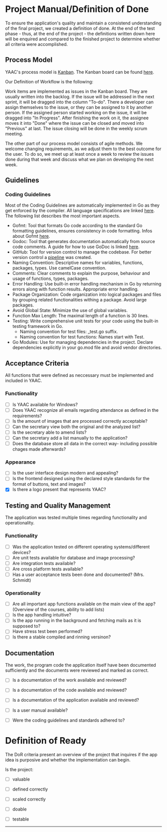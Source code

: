 # Project Manual/Definition of Done

To ensure the application's quality and maintain a consistend understanding of the final project, we created a definition of done. At the end of the test phase - thus, at the end of the project - the definitions written down here will be enquired and compared to the finished project to determine whether all criteria were accomplished.


## Process Model

YAAC's process model is [Kanban](https://kanbanguides.org/english/). The Kanban board can be found [here](https://github.com/orgs/DHBW-SE-2023/projects/1). 

Our Definition of Workflow is the following:

Work items are implemented as issues in the Kanban board. They are usually written into the backlog. If the issue will be addressed in the next sprint, it will be dragged into the column "To-do". There a developer can assign themselves to the issue, or they can be assigned to it by another person. If the assigned person started working on the issue, it will be dragged into "In Progress". After finishing the work on it, the assignee moves it into "Done" where the issue can be closed and moved into "Previous" at last. The issue closing will be done in the weekly scrum meeting.

The other part of our process model consists of agile methods. We welcome changing requirements, as we adjust them to the best outcome for the user. To do so, we meet up at least once a week to review the issues done during that week and discuss what we plan on developing the next week.


## Guidelines

### Coding Guidelines

Most of the Coding Guidelines are automatically implemented in Go as they get enforced by the compiler. All language specifications are linked [here](https://go.dev/ref/spec). The following list describes the most important aspects.


- Gofmt: Tool that formats Go code according to the standard Go formatting guidelines, ensures consistency in code formatting. Infos about Gofmt [here](https://pkg.go.dev/cmd/gofmt).
- Godoc: Tool that generates documentation automatically from source code comments. A guide for how to use GoDoc is linked [here](/Pages/GoDoc.md).
- GitHub: Tool for version control to manage the codebase. For better version control a [pipeline](/Pages/Pipeline.md) was created.
- Naming Convention: Descriptive names for variables, functions, packages, types. Use camelCase convention.
- Comments: Clear comments to explain the purpose, behaviour and usage of functions, types, packages.
- Error Handling: Use built-in error handling mechanism in Go by returning errors along with function results. Appropriate error handling.
- Package Organization: Code organization into logical packages and files by grouping related functionalities withing a package. Avoid large packages.
- Avoid Global State: Minimize the use of global variables.
- Function Max Length: The maximal length of a function is 30 lines.
- Testing: Write comprehensive unit tests for your code using the built-in testing framework in Go. 
    - Naming convention for test files: _test.go suffix.
    - Naming convention for test functions: Names start with Test.
- Go Modules: Use for managing dependencies in the project. Declare dependencies explicitly in your go.mod file and avoid vendor directories.



## Acceptance Criteria

All functions that were defined as neccessary must be implemented and included in YAAC.

### Functionality

- [ ] Is YAAC available for Windows?
- [ ] Does YAAC recognize all emails regarding attendance as defined in the requirements?
- [ ] Is the amount of images that are processed correctly acceptable?
- [ ] Can the secretary view both the original and the analyzed list?
- [ ] Is the secretary able to amend lists?
- [ ] Can the secretary add a list manually to the application?
- [ ] Does the database store all data in the correct way- including possible chages made afterwards?

### Appearance

- [ ] Is the user interface design modern and appealing?
- [ ] Is the frontend designed using the declared style standards for the format of buttons, text and images?
- [x] Is there a logo present that represents YAAC?

## Testing and Quality Management

The application was tested multiple times regarding functionality and operationality.

### Functionality

- [ ] Was the application tested on different operating systems/different devices?
- [ ] Are unit tests available for database and image processing?
- [ ] Are integration tests available?
- [ ] Are cross platform tests available?
- [ ] Has a user acceptance tests been done and documented? (Mrs. Schmidt)

### Operationality

- [ ] Are all important app functions available on the main view of the app? (Overview of the courses, ability to add lists)
- [ ] Is the app handling intuitive?
- [ ] Is the app running in the background and fetching mails as it is supposed to?
- [ ] Have stress test been performed?
- [ ] Is there a stable compiled and rinning versinon?

## Documentation

The work, the program code the application itself have been documented sufficiently and the documents were reviewed and marked as correct.

- [ ] Is a documentation of the work available and reviewed?
- [ ] Is a documentation of the code available and reviewed?
- [ ] Is a documentation of the application available and reviewed?
- [ ] Is a user manual available?
- [ ] Were the coding guidelines and standards adhered to?


# Definition of Ready

The DoR criteria present an overview of the project that inquires if the app idea is purposive and whether the implementation can begin.

Is the project:

- [ ] valuable
- [ ] defined correctly
- [ ] scaled correctly
- [ ] doable
- [ ] testable



---





<!--
Steps of Process:

- Email integration
- Image Processing
- User interface
- Database

## Email Integration

A user sends an email to the secretary's office. As the project runs in the background, YAAC detects the new mail as an attendance list by checking the subject of the mail which contains specific phrases like "Anwesenheitsliste", "Anwesenheit", "Liste". If one of these phrases has been found, YAAC checks if the mail has an image as attachment. The image in the attachment will be extracted and send to the image processing module.

## Image Processing

This module accepts the image from mail integration and analyzes its contents. The image must contain a table with two columns. The column on the left entails the students names in alphabetical order. The column on the right is the place where the signatures should be located.   

## User Interface

T

## Database





Prozessmodelle: Ein Prozessmodell beschreibt, wie die Ergebnisse einer Dienstleistung zustande kommen.
• Festlegung der Prozessschritte
• Definition von Schnittstellen

[S. 15](https://hdms.bsz-bw.de/frontdoor/deliver/index/docId/275/file/Diplomarbeit.PDF)

-->
<!--
## Quality Management

- Accuracy: Ensuring that the system accurately identifies and extracts signatures from images of attendance sheets. This involves implementing robust image processing algorithms and machine learning models to minimize errors and false positives/negatives.
- Reliability: Consistently providing reliable results in determining attendance. YAAC should be able to handle various types of attendance sheets and signatures with a high level of reliability, regardless of factors such as image quality or handwriting variability.
- Efficiency: Optimizing the system's performance to process attendance sheets quickly and efficiently. This includes minimizing processing time and resource usage while maintaining accuracy and reliability.
- Usability: Designing an intuitive and user-friendly interface for users to interact with the system. The interface should make it easy for users to upload attendance images, view results and modify them if necessary.
- Security: The data stored in the database should be protected by security measures.
- Compliance: YAAC has to comply with GDPR.
- Documentation: Documenting the entire project entirely and understandably. This includes the project management documentation, the user documentation and the [developmental documentation](https://github.com/DHBW-SE-2023/YAAC/tree/master/docs) using [GoDoc](/3rdTry/GoDoc.md).


## Configuration Management

Configuration management for YAAC involves the systematic management of the software's configuration items, including its codebase, dependencies, settings, and documentation. The primary goals of configuration management are to:

- Version Control and Documentation Management: [YAAC](https://github.com/DHBW-SE-2023) is managed as an organization on github. Both the documentation and the project itself are tracked there.
<font color = red>
- Build Management: The build should be done as easy as possible. Therefore, the deployable product should have as few external dependencies as possible.
</font>
- Change Management: A process for requesting, reviewing, approving, and implementing changes to the software should be established. The final github pipeline is described [here](/3rdTry/Pipeline.md).
- Release Management: Coordinate the planning, scheduling, and deployment of software releases. This involves ensuring that releases are properly tested, documented, and packaged for distribution to users.
-->

